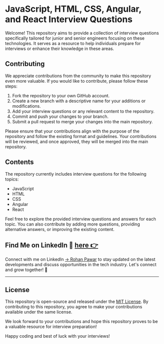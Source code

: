 # JavaScript, HTML, CSS, Angular, and React Interview Questions

Welcome! This repository aims to provide a collection of interview questions specifically tailored for junior and senior engineers focusing on these technologies. It serves as a resource to help individuals prepare for interviews or enhance their knowledge in these areas.

## Contributing

We appreciate contributions from the community to make this repository even more valuable. If you would like to contribute, please follow these steps:

1. Fork the repository to your own GitHub account.
2. Create a new branch with a descriptive name for your additions or modifications.
3. Add your interview questions or any relevant content to the repository.
4. Commit and push your changes to your branch.
5. Submit a pull request to merge your changes into the main repository.

Please ensure that your contributions align with the purpose of the repository and follow the existing format and guidelines. Your contributions will be reviewed, and once approved, they will be merged into the main repository.

## Contents

The repository currently includes interview questions for the following topics:

- JavaScript
- HTML
- CSS
- Angular
- React

Feel free to explore the provided interview questions and answers for each topic. You can also contribute by adding more questions, providing alternative answers, or improving the existing content.

## Find Me on LinkedIn 👋 [here 👉](https://www.linkedin.com/in/rohan-pawar-791a62115/)

Connect with me on LinkedIn [ -> Rohan Pawar](https://www.linkedin.com/your-profile) to stay updated on the latest developments and discuss opportunities in the tech industry. Let's connect and grow together! 💼

---

## License

This repository is open-source and released under the [MIT License](LICENSE). By contributing to this repository, you agree to make your contributions available under the same license.

We look forward to your contributions and hope this repository proves to be a valuable resource for interview preparation!

Happy coding and best of luck with your interviews!


